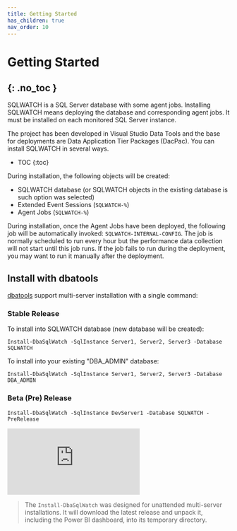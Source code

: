 ```yaml
---
title: Getting Started
has_children: true
nav_order: 10
---
```


# Getting Started
{: .no_toc }
---

SQLWATCH is a SQL Server database with some agent jobs. Installing SQLWATCH means deploying the database and corresponding agent jobs. 
It must be installed on each monitored SQL Server instance. 

The project has been developed in Visual Studio Data Tools and the base for deployments are Data Application Tier Packages (DacPac). 
You can install SQLWATCH in several ways.

- TOC
{:toc}

During installation, the following objects will be created:
- SQLWATCH database (or SQLWATCH objects in the existing database is such option was selected)
- Extended Event Sessions (`SQLWATCH-%`)
- Agent Jobs (`SQLWATCH-%`)

During installation, once the Agent Jobs have been deployed, the following job will be automatically invoked: `SQLWATCH-INTERNAL-CONFIG`. The job is normally scheduled to run every hour but the performance data collection will not start until this job runs. If the job fails to run during the deployment, you may want to run it manually after the deployment.

## Install with dbatools

[dbatools](https://dbatools.io/) support multi-server installation with a single command:

### Stable Release

To install into SQLWATCH database (new database will be created):

```
Install-DbaSqlWatch -SqlInstance Server1, Server2, Server3 -Database SQLWATCH
```

To install into your existing "DBA_ADMIN" database:

```
Install-DbaSqlWatch -SqlInstance Server1, Server2, Server3 -Database DBA_ADMIN
```

### Beta (Pre) Release

```
Install-DbaSqlWatch -SqlInstance DevServer1 -Database SQLWATCH -PreRelease
```

<div class="responsive-iframe-container responsive-iframe-container-4-3">
  <iframe class="responsive-iframe" src="https://www.youtube-nocookie.com/embed/W38osuBv_Q8" frameborder="0" allow="accelerometer; autoplay; encrypted-media; gyroscope; picture-in-picture" allowfullscreen></iframe>
</div>

>The `Install-DbaSqlWatch` was designed for unattended multi-server installations. It will download the latest release and unpack it, including the Power BI dashboard, into its temporary directory.
